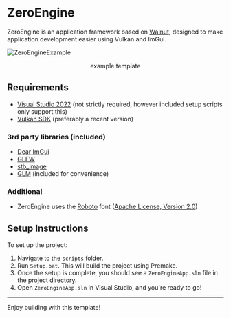 # ZeroEngine

ZeroEngine is an application framework based on [Walnut](https://github.com/TheCherno/Walnut), designed to make application development easier using Vulkan and ImGui.

![ZeroEngineExample](https://cdn.discordapp.com/attachments/882066098617475123/1292045211320451092/image.png?ex=6748d69f&is=6747851f&hm=5658f62350dc632222e53164071ba47b48e53322a5e0ae23f198619e45c7e950&)

<center>example template</center>

## Requirements
- [Visual Studio 2022](https://visualstudio.com) (not strictly required, however included setup scripts only support this)
- [Vulkan SDK](https://vulkan.lunarg.com/sdk/home#windows) (preferably a recent version)

### 3rd party libraries (included)
- [Dear ImGui](https://github.com/ocornut/imgui)
- [GLFW](https://github.com/glfw/glfw)
- [stb_image](https://github.com/nothings/stb)
- [GLM](https://github.com/g-truc/glm) (included for convenience)

### Additional
- ZeroEngine uses the [Roboto](https://fonts.google.com/specimen/Roboto) font ([Apache License, Version 2.0](https://www.apache.org/licenses/LICENSE-2.0))

## Setup Instructions

To set up the project:

1. Navigate to the `scripts` folder.
2. Run `Setup.bat`. This will build the project using Premake.
3. Once the setup is complete, you should see a `ZeroEngineApp.sln` file in the project directory.
4. Open `ZeroEngineApp.sln` in Visual Studio, and you're ready to go!

---

Enjoy building with this template!
